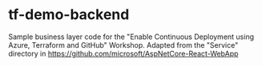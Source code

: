 # tf-demo-backend
Sample business layer code for the "Enable Continuous Deployment using Azure, Terraform and GitHub" Workshop.
Adapted from the "Service" directory in https://github.com/microsoft/AspNetCore-React-WebApp
